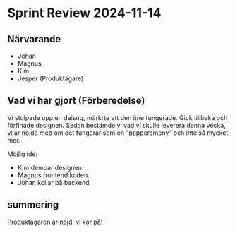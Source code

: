 # Sprint Review 2024-11-14

## Närvarande

- Johan
- Magnus
- Kim
- Jesper (Produktägare)

## Vad vi har gjort (Förberedelse)

Vi stolpade upp en deisng, märkrte att den itne fungerade. Gick tillbaka och förfinade designen. Sedan bestämde vi vad vi skulle leverera denna vecka, vi är nöjda med om det fungerar som en "pappersmeny" och inte så mycket mer.

Möjlig idé:

- Kim demoar designen.
- Magnus frontend koden.
- Johan kollar på backend.

## summering

Produktägaren är nöjd, vi kör på!
